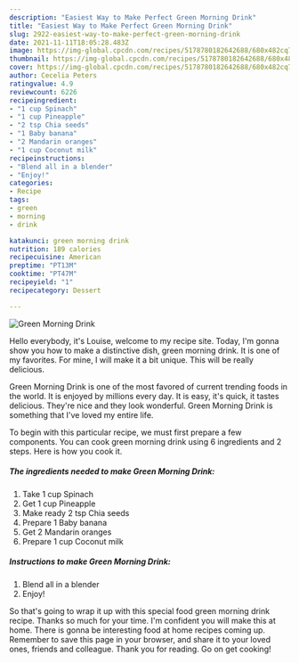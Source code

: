 ```yaml
---
description: "Easiest Way to Make Perfect Green Morning Drink"
title: "Easiest Way to Make Perfect Green Morning Drink"
slug: 2922-easiest-way-to-make-perfect-green-morning-drink
date: 2021-11-11T18:05:28.483Z
image: https://img-global.cpcdn.com/recipes/5178780182642688/680x482cq70/green-morning-drink-recipe-main-photo.jpg
thumbnail: https://img-global.cpcdn.com/recipes/5178780182642688/680x482cq70/green-morning-drink-recipe-main-photo.jpg
cover: https://img-global.cpcdn.com/recipes/5178780182642688/680x482cq70/green-morning-drink-recipe-main-photo.jpg
author: Cecelia Peters
ratingvalue: 4.9
reviewcount: 6226
recipeingredient:
- "1 cup Spinach"
- "1 cup Pineapple"
- "2 tsp Chia seeds"
- "1 Baby banana"
- "2 Mandarin oranges"
- "1 cup Coconut milk"
recipeinstructions:
- "Blend all in a blender"
- "Enjoy!"
categories:
- Recipe
tags:
- green
- morning
- drink

katakunci: green morning drink 
nutrition: 189 calories
recipecuisine: American
preptime: "PT13M"
cooktime: "PT47M"
recipeyield: "1"
recipecategory: Dessert

---
```



![Green Morning Drink](https://img-global.cpcdn.com/recipes/5178780182642688/680x482cq70/green-morning-drink-recipe-main-photo.jpg)

Hello everybody, it's Louise, welcome to my recipe site. Today, I'm gonna show you how to make a distinctive dish, green morning drink. It is one of my favorites. For mine, I will make it a bit unique. This will be really delicious.



Green Morning Drink is one of the most favored of current trending foods in the world. It is enjoyed by millions every day. It is easy, it's quick, it tastes delicious. They're nice and they look wonderful. Green Morning Drink is something that I've loved my entire life.


To begin with this particular recipe, we must first prepare a few components. You can cook green morning drink using 6 ingredients and 2 steps. Here is how you cook it.

<!--inarticleads1-->

##### The ingredients needed to make Green Morning Drink:

1. Take 1 cup Spinach
1. Get 1 cup Pineapple
1. Make ready 2 tsp Chia seeds
1. Prepare 1 Baby banana
1. Get 2 Mandarin oranges
1. Prepare 1 cup Coconut milk




<!--inarticleads2-->

##### Instructions to make Green Morning Drink:

1. Blend all in a blender
1. Enjoy!




So that's going to wrap it up with this special food green morning drink recipe. Thanks so much for your time. I'm confident you will make this at home. There is gonna be interesting food at home recipes coming up. Remember to save this page in your browser, and share it to your loved ones, friends and colleague. Thank you for reading. Go on get cooking!
